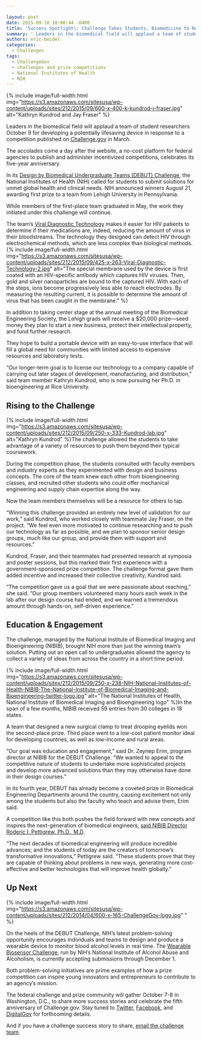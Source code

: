 ```yaml
---

layout: post
date: 2015-09-18 10:00:44 -0400
title: 'Success Spotlight\: Challenge Takes Students, Biomedicine to Next Level'
summary: ' Leaders in the biomedical field will applaud a team of student researchers October 9 for developing a potentially lifesaving device in response to a competition published on Challenge.gov in March. The accolades come a day after the website, a no-cost platform for federal agencies to publish and'
authors: eric-beidel
categories:
  - Challenges
tags:
  - ChallengeGov
  - challenges and prize competitions
  - National Institutes of Health
  - NIH
---
```



{% include image/full-width.html img="https://s3.amazonaws.com/sitesusa/wp-content/uploads/sites/212/2015/09/600-x-400-k-kundrod-j-fraser.jpg" alt="Kathryn Kundrod and Jay Fraser" %}

Leaders in the biomedical field will applaud a team of student researchers October 9 for developing a potentially lifesaving device in response to a competition published on [Challenge.gov](https://www.challenge.gov/list/) in March.

The accolades come a day after the website, a no-cost platform for federal agencies to publish and administer incentivized competitions, celebrates its five-year anniversary.

In its [Design by Biomedical Undergraduate Teams (DEBUT) Challenge](http://www.nibib.nih.gov/training-careers/undergraduate-graduate/design-biomedical-undergraduate-teams-debut-challenge), the National Institutes of Health (NIH) called for students to submit solutions for unmet global health and clinical needs. NIH announced winners August 21, awarding first prize to a team from Lehigh University in Pennsylvania.

While members of the first-place team graduated in May, the work they initiated under this challenge will continue.

The team’s [Viral Diagnostic Technology](https://www.youtube.com/watch?v=MpAT1ChE0rk) makes it easier for HIV patients to determine if their medications are, indeed, reducing the amount of virus in their bloodstreams. The technology they designed can detect HIV through electrochemical methods, which are less complex than biological methods. 
{% include image/full-width.html img="https://s3.amazonaws.com/sitesusa/wp-content/uploads/sites/212/2015/09/425-x-263-Viral-Diagnostic-Technology-2.jpg" alt="The special membrane used by the device is first coated with an HIV-specific antibody which captures HIV viruses. Then, gold and silver nanoparticles are bound to the captured HIV. With each of the steps, ions become progressively less able to reach electrodes. By measuring the resulting current, it is possible to determine the amount of virus that has been caught in the membrane." %} 

In addition to taking center stage at the annual meeting of the Biomedical Engineering Society, the Lehigh grads will receive a $20,000 prize—seed money they plan to start a new business, protect their intellectual property, and fund further research.

They hope to build a portable device with an easy-to-use interface that will fill a global need for communities with limited access to expensive resources and laboratory tests.

“Our longer-term goal is to license our technology to a company capable of carrying out later stages of development, manufacturing, and distribution,” said team member Kathryn Kundrod, who is now pursuing her Ph.D. in bioengineering at Rice University.

## Rising to the Challenge


{% include image/full-width.html img="https://s3.amazonaws.com/sitesusa/wp-content/uploads/sites/212/2015/09/250-x-333-Kundrod-lab.jpg" alt="Kathryn Kundrod" %}The challenge allowed the students to take advantage of a variety of resources to push them beyond their typical coursework.

During the competition phase, the students consulted with faculty members and industry experts as they experimented with design and business concepts. The core of the team knew each other from bioengineering classes, and recruited other students who could offer mechanical engineering and supply chain expertise along the way.

Now the team members themselves will be a resource for others to tap.

“Winning this challenge provided an entirely new level of validation for our work,” said Kundrod, who worked closely with teammate Jay Fraser, on the project. “We feel even more motivated to continue researching and to push our technology as far as possible, and we plan to sponsor senior design groups, much like our group, and provide them with support and resources.”

Kundrod, Fraser, and their teammates had presented research at symposia and poster sessions, but this marked their first experience with a government-sponsored prize competition. The challenge format gave them added incentive and increased their collective creativity, Kundrod said.

“The competition gave us a goal that we were passionate about reaching,” she said. “Our group members volunteered many hours each week in the lab after our design course had ended, and we learned a tremendous amount through hands-on, self-driven experience.”

## Education & Engagement

The challenge, managed by the National Institute of Biomedical Imaging and Bioengineering (NIBIB), brought NIH more than just the winning team’s solution. Putting out an open call to undergraduates allowed the agency to collect a variety of ideas from across the country in a short time period.


{% include image/full-width.html img="https://s3.amazonaws.com/sitesusa/wp-content/uploads/sites/212/2015/09/250-x-238-NIH-National-Institutes-of-Health-NIBIB-The-National-Institute-of-Biomedical-Imaging-and-Bioengineering-twitter-logo.jpg" alt="The National Institutes of Health, National Institute of Biomedical Imaging and Bioengineering logo" %}In the span of a few months, NIBIB received 59 entries from 30 colleges in 18 states.

A team that designed a new surgical clamp to treat drooping eyelids won the second-place prize. Third place went to a low-cost patient monitor ideal for developing countries, as well as low-income and rural areas.

“Our goal was education and engagement,” said Dr. Zeynep Erim, program director at NIBIB for the DEBUT Challenge. “We wanted to appeal to the competitive nature of students to undertake more sophisticated projects and develop more advanced solutions than they may otherwise have done in their design courses.”

In its fourth year, DEBUT has already become a coveted prize in Biomedical Engineering Departments around the country, causing excitement not only among the students but also the faculty who teach and advise them, Erim said.

A competition like this both pushes the field forward with new concepts and inspires the next-generation of biomedical engineers, [said NIBIB Director Roderic I. Pettigrew, Ph.D., M.D](http://www.nibib.nih.gov/news-events/newsroom/undergrad-biomedical-engineering-teams-win-nih%E2%80%99s-debut-challenge).

“The next decades of biomedical engineering will produce incredible advances; and the students of today are the creators of tomorrow’s transformative innovations,” Pettigrew said. “These students prove that they are capable of thinking about problems in new ways, generating more cost-effective and better technologies that will improve health globally.”

## Up Next


{% include image/full-width.html img="https://s3.amazonaws.com/sitesusa/wp-content/uploads/sites/212/2014/04/600-x-165-ChallengeGov-logo.jpg" 
" %}

On the heels of the DEBUT Challenge, NIH’s latest problem-solving opportunity encourages individuals and teams to design and produce a wearable device to monitor blood alcohol levels in real time. The [Wearable Biosensor Challenge](https://www.challenge.gov/challenge/a-wearable-alcohol-biosensor/), run by NIH’s National Institute of Alcohol Abuse and Alcoholism, is currently accepting submissions through December 1.

Both problem-solving initiatives are prime examples of how a prize competition can inspire young innovators and entrepreneurs to contribute to an agency’s mission.

The federal challenge and prize community will gather October 7-8 in Washington, D.C., to share more success stories and celebrate the fifth anniversary of Challenge.gov. Stay tuned to [Twitter](https://twitter.com/ChallengeGov), [Facebook](https://www.facebook.com/ChallengeGov), and [DigitalGov](https://www.WHATEVER/) for forthcoming details.

And if you have a challenge success story to share, [email the challenge team](mailto:challenge@gsa.gov).